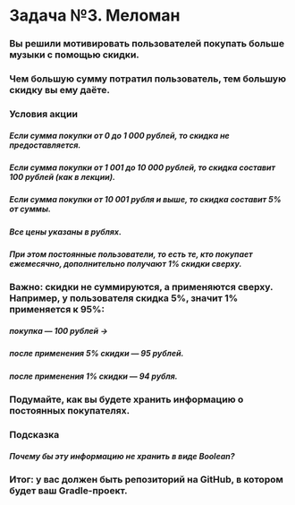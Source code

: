 # Задача №3. Меломан

### Вы решили мотивировать пользователей покупать больше музыки с помощью скидки.

### Чем большую сумму потратил пользователь, тем большую скидку вы ему даёте.

### Условия акции
##### Если сумма покупки от 0 до 1 000 рублей, то скидка не предоставляется.
##### Если сумма покупки от 1 001 до 10 000 рублей, то скидка составит 100 рублей (как в лекции).
##### Если сумма покупки от 10 001 рубля и выше, то скидка составит 5% от суммы.
##### Все цены указаны в рублях.

##### При этом постоянные пользователи, то есть те, кто покупает ежемесячно, дополнительно получают 1% скидки сверху.

### Важно: скидки не суммируются, а применяются сверху. Например, у пользователя скидка 5%, значит 1% применяется к 95%:

##### покупка — 100 рублей →

##### после применения 5% скидки — 95 рублей.

##### после применения 1% скидки — 94 рубля.
### Подумайте, как вы будете хранить информацию о постоянных покупателях.

### Подсказка
##### Почему бы эту информацию не хранить в виде Boolean?

### Итог: у вас должен быть репозиторий на GitHub, в котором будет ваш Gradle-проект.
